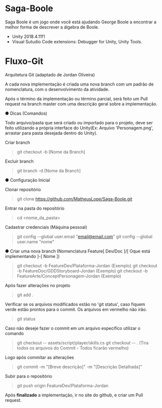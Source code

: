 # Saga-Boole
Saga Boole é um jogo onde você está ajudando George Boole a encontrar a melhor forma de descrever a álgebra de Boole.

- Unity 2018.4.11f1
- Visual Sutudio Code extensions: Debugger for Unity, Unity Tools.

# Fluxo-Git

Arquitetura Git (adaptado de Jordan Oliveira)

A cada nova implementação é criada uma nova branch com um padrão de nomenclatura, com o desenvolvimento da atividade.

Após o término da implementação ou término parcial, será feito um Pull request na branch master com uma descrição geral sobre a implementação.

● Dicas (Comandos)

Todo arquivo/pasta que será criado ou importado para o projeto, deve ser feito utilizando a própria interface do Unity(Ex: Arquivo 'Personagem.png', arrastar para pasta desejada dentro do Unity).

Criar branch
> git checkout -b [Nome da Branch]

Excluir branch
> git branch -d [Nome da Branch]

● Configuração Inicial

Clonar repositório
> git clone https://github.com/MatheusLope/Saga-Boole.git

Entrar na pasta do repositório
> cd <nome_da_pasta>

Cadastrar credenciais (Máquina pessoal)
> git config --global user.email "email@email.com"
> git config --global user.name "nome"

● Criar uma nova branch
(Nomenclatura Feature[ Dev/Doc ]/[ Oque está implementando ]-[ Nome ])
> git checkout -b FeatureDev/Plataforma-Jordan (Exemplo)
> git checkout -b FeatureDoc/GDDStoryboard-Jordan (Exemplo)
> git checkout -b FeatureArte/ConceptPersonagem-Jordan (Exemplo)

Após fazer alterações no projeto
> git add .

Verificar se os arquivos modificados estão no 'git status', caso fiquem verde estão prontos
para o commit. Os arquivos em vermelho não irão.
> git status

Caso não deseje fazer o commit em um arquivo específico utilizar o comando
> git checkout -- assets/script/player/skills.cs
> git checkout -- . (Tira todos os arquivos do Commit - Todos ficarão vermelho)

Logo após commitar as alterações
> git commit -m "[Breve descrição]" -m "[Descrição Detalhada]"

Subir para o repositório
> git push origin FeatureDev/Plataforma-Jordan

Após **finalizado** a implementação, ir no site do github, e criar um Pull request.
